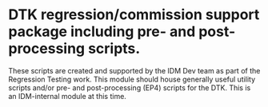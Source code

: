 # DTK regression/commission support package including pre- and post-processing scripts.

These scripts are created and supported by the IDM Dev team as part of the Regression Testing work. This module should house generally useful utility scripts and/or pre- and post-processing (EP4) scripts for the DTK. This is an IDM-internal module at this time.
